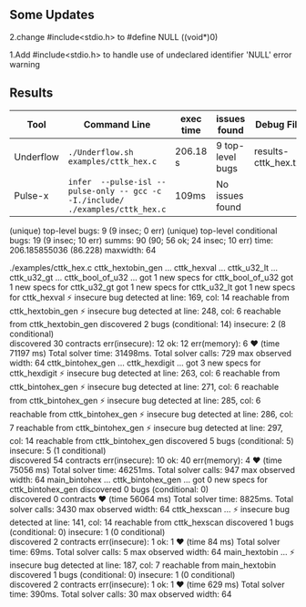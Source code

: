 ## Some Updates
2.change #include<stdio.h> to #define NULL ((void*)0)

1.Add #include<stdio.h> to handle use of undeclared identifier 'NULL' error warning

## Results

|Tool|Command Line|exec time|issues found|Debug File|
|----------------|-------------------------------|-----------------------------|---------------------------|-----|
|Underflow|`./Underflow.sh examples/cttk_hex.c`|206.18 s|9 top-level bugs|results-cttk_hex.txt|
|Pulse-x|`infer  --pulse-isl --pulse-only -- gcc -c -I./include/ ./examples/cttk_hex.c`|109ms|No issues found|






(unique) top-level bugs:
    9 (9 insec; 0 err)
(unique) top-level conditional bugs:
    19 (9 insec; 10 err)
summs:
    90 (90; 56 ok; 24 insec; 10 err)
time: 
    206.185855036 (86.228)
maxwidth: 64




./examples/cttk_hex.c
  cttk_hextobin_gen ... 
    cttk_hexval ... 
      cttk_u32_lt ... 
        cttk_u32_gt ... 
          cttk_bool_of_u32 ... 
          got 1 new specs for cttk_bool_of_u32
        got 1 new specs for cttk_u32_gt
      got 1 new specs for cttk_u32_lt
    got 1 new specs for cttk_hexval
  ⚡ insecure bug detected at line: 169, col: 14 reachable from cttk_hextobin_gen
  ⚡ insecure bug detected at line: 248, col: 6 reachable from cttk_hextobin_gen
  discovered 2 bugs (conditional: 14)  insecure: 2 (8 conditional)  
  discovered 30 contracts    err(insecure): 12   ok: 12   err(memory): 6  ❤   (time 71197 ms)
  Total solver time: 31498ms. Total solver calls: 729
  max observed width: 64
  cttk_bintohex_gen ... 
    cttk_hexdigit ... 
    got 3 new specs for cttk_hexdigit
  ⚡ insecure bug detected at line: 263, col: 6 reachable from cttk_bintohex_gen
  ⚡ insecure bug detected at line: 271, col: 6 reachable from cttk_bintohex_gen
  ⚡ insecure bug detected at line: 285, col: 6 reachable from cttk_bintohex_gen
  ⚡ insecure bug detected at line: 286, col: 7 reachable from cttk_bintohex_gen
  ⚡ insecure bug detected at line: 297, col: 14 reachable from cttk_bintohex_gen
  discovered 5 bugs (conditional: 5)  insecure: 5 (1 conditional)  
  discovered 54 contracts    err(insecure): 10   ok: 40   err(memory): 4  ❤   (time 75056 ms)
  Total solver time: 46251ms. Total solver calls: 947
  max observed width: 64
  main_bintohex ... 
    cttk_bintohex_gen ... 
    got 0 new specs for cttk_bintohex_gen
  discovered 0 bugs (conditional: 0)  
  discovered 0 contracts   ❤   (time 56064 ms)
  Total solver time: 8825ms. Total solver calls: 3430
  max observed width: 64
  cttk_hexscan ... 
  ⚡ insecure bug detected at line: 141, col: 14 reachable from cttk_hexscan
  discovered 1 bugs (conditional: 0)  insecure: 1 (0 conditional)  
  discovered 2 contracts    err(insecure): 1   ok: 1  ❤   (time 84 ms)
  Total solver time: 69ms. Total solver calls: 5
  max observed width: 64
  main_hextobin ... 
  ⚡ insecure bug detected at line: 187, col: 7 reachable from main_hextobin
  discovered 1 bugs (conditional: 0)  insecure: 1 (0 conditional)  
  discovered 2 contracts    err(insecure): 1   ok: 1  ❤   (time 629 ms)
  Total solver time: 390ms. Total solver calls: 30
  max observed width: 64
